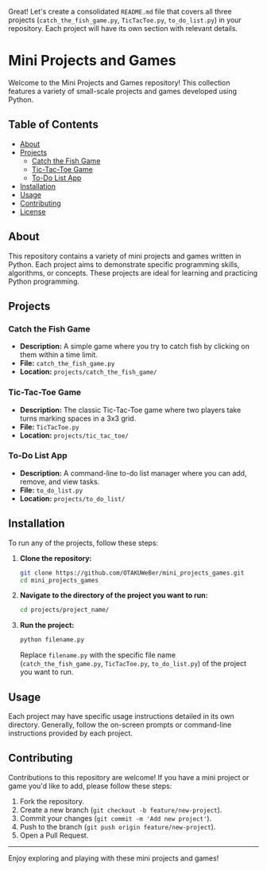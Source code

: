 Great! Let's create a consolidated `README.md` file that covers all three projects (`catch_the_fish_game.py`, `TicTacToe.py`, `to_do_list.py`) in your repository. Each project will have its own section with relevant details.

# Mini Projects and Games

Welcome to the Mini Projects and Games repository! This collection features a variety of small-scale projects and games developed using Python.

## Table of Contents
- [About](#about)
- [Projects](#projects)
  - [Catch the Fish Game](#catch-the-fish-game)
  - [Tic-Tac-Toe Game](#tic-tac-toe-game)
  - [To-Do List App](#to-do-list-app)
- [Installation](#installation)
- [Usage](#usage)
- [Contributing](#contributing)
- [License](#license)

## About

This repository contains a variety of mini projects and games written in Python. Each project aims to demonstrate specific programming skills, algorithms, or concepts. These projects are ideal for learning and practicing Python programming.

## Projects

### Catch the Fish Game

- **Description:** A simple game where you try to catch fish by clicking on them within a time limit.
- **File:** `catch_the_fish_game.py`
- **Location:** `projects/catch_the_fish_game/`

### Tic-Tac-Toe Game

- **Description:** The classic Tic-Tac-Toe game where two players take turns marking spaces in a 3x3 grid.
- **File:** `TicTacToe.py`
- **Location:** `projects/tic_tac_toe/`

### To-Do List App

- **Description:** A command-line to-do list manager where you can add, remove, and view tasks.
- **File:** `to_do_list.py`
- **Location:** `projects/to_do_list/`

## Installation

To run any of the projects, follow these steps:

1. **Clone the repository:**
   ```bash
   git clone https://github.com/OTAKUWeBer/mini_projects_games.git
   cd mini_projects_games
   ```

2. **Navigate to the directory of the project you want to run:**
   ```bash
   cd projects/project_name/
   ```

3. **Run the project:**
   ```bash
   python filename.py
   ```

   Replace `filename.py` with the specific file name (`catch_the_fish_game.py`, `TicTacToe.py`, `to_do_list.py`) of the project you want to run.

## Usage

Each project may have specific usage instructions detailed in its own directory. Generally, follow the on-screen prompts or command-line instructions provided by each project.

## Contributing

Contributions to this repository are welcome! If you have a mini project or game you'd like to add, please follow these steps:

1. Fork the repository.
2. Create a new branch (`git checkout -b feature/new-project`).
3. Commit your changes (`git commit -m 'Add new project'`).
4. Push to the branch (`git push origin feature/new-project`).
5. Open a Pull Request.

---

Enjoy exploring and playing with these mini projects and games!
```
